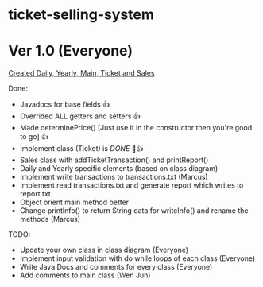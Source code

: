 # ticket-selling-system

# Ver 1.0 (Everyone)
<u>Created Daily, Yearly, Main, Ticket and Sales</u>

Done:
- Javadocs for base fields 👍
- Overrided ALL getters and setters 👍
- Made determinePrice() [Just use it in the constructor then you're good to go] 👍
- Implement class (Ticket) is *DONE* 👏👍
- Sales class with addTicketTransaction() and printReport()
- Daily and Yearly specific elements (based on class diagram)
- Implement write transactions to transactions.txt (Marcus)
- Implement read transactions.txt and generate report which writes to report.txt
- Object orient main method better
- Change printInfo() to return String data for writeInfo() and rename the methods (Marcus)

TODO:
- Update your own class in class diagram (Everyone)
- Implement input validation with do while loops of each class (Everyone)
- Write Java Docs and comments for every class (Everyone)
- Add comments to main class (Wen Jun)
